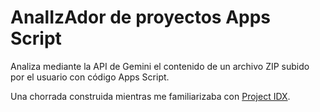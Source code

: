 # AnalIzAdor de proyectos Apps Script

Analiza mediante la API de Gemini el contenido de un archivo ZIP subido por el usuario con código Apps Script.

Una chorrada construida mientras me familiarizaba con [Project IDX](https://idx.dev).